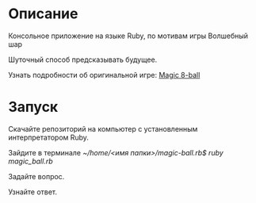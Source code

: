 # Описание

Консольное приложение на языке Ruby, по мотивам игры Волшебный шар

Шуточный способ предсказывать будущее.

Узнать подробности об оригинальной игре:  [Magic 8-ball](https://ru.wikipedia.org/wiki/Magic_8_ball)

# Запуск

Скачайте репозиторий на компьютер с установленным интерпретатором Ruby.

Зайдите в терминале _~/home/<имя папки>/magic-ball.rb$ ruby magic_ball.rb_

Задайте вопрос.

Узнайте ответ.
